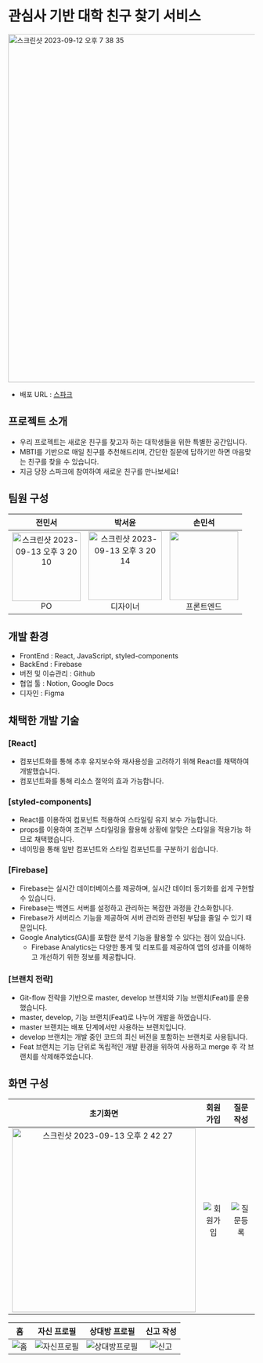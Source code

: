 # 관심사 기반 대학 친구 찾기 서비스
<img width="710" alt="스크린샷 2023-09-12 오후 7 38 35" src="https://github.com/SonMinSeock/spark_v2/assets/44064257/9ca94662-7713-4285-9680-4e4f3eddb1d5">

- 배포 URL : [스파크](https://spark-v2-d78f1.web.app)

## 프로젝트 소개
- 우리 프로젝트는 새로운 친구를 찾고자 하는 대학생들을 위한 특별한 공간입니다.
- MBTI를 기반으로 매일 친구를 추천해드리며, 간단한 질문에 답하기만 하면 마음맞는 친구를 찾을 수 있습니다.
- 지금 당장 스파크에 참여하여 새로운 친구를 만나보세요!

## 팀원 구성

| **전민서** | **박서윤** | **손민석** |
| :------: |  :------: | :------: |
|<img width="140" height="140" alt="스크린샷 2023-09-13 오후 3 20 10" src="https://github.com/SonMinSeock/spark_v2/assets/44064257/9e6476fb-a5b0-4bfe-bea9-8c9219218f68"><br/>PO|<img width="150" height="140" alt="스크린샷 2023-09-13 오후 3 20 14" src="https://github.com/SonMinSeock/spark_v2/assets/44064257/3802e669-be87-4a0f-ad67-19fb8f61c367"><br/>디자이너|<img width="140" height="140" src="https://avatars.githubusercontent.com/u/44064257?s=400&u=c0f84c43a6aaa80ecc32bf82f47e893e26400fbf&v=4" /><br/>프론트엔드|

## 개발 환경
- FrontEnd : React, JavaScript, styled-components
- BackEnd : Firebase
- 버전 및 이슈관리 : Github
- 협업 툴 : Notion, Google Docs
- 디자인 : Figma

## 채택한 개발 기술
### [React]
  - 컴포넌트화를 통해 추후 유지보수와 재사용성을 고려하기 위해 React를 채택하여 개발했습니다.
  - 컴포넌트화를 통해 리소스 절약의 효과 가능합니다.
### [styled-components]
  - React를 이용하여 컴포넌트 적용하여 스타일링 유지 보수 가능합니다.
  - props를 이용하여 조건부 스타일링을 활용해 상황에 알맞은 스타일을 적용가능 하므로 채택했습니다.
  - 네이밍을 통해 일반 컴포넌트와 스타일 컴포넌트를 구분하기 쉽습니다.
### [Firebase]
  - Firebase는 실시간 데이터베이스를 제공하며, 실시간 데이터 동기화를 쉽게 구현할 수 있습니다.
  - Firebase는 백엔드 서버를 설정하고 관리하는 복잡한 과정을 간소화합니다.
  - Firebase가 서버리스 기능을 제공하여 서버 관리와 관련된 부담을 줄일 수 있기 때문입니다.
  - Google Analytics(GA)를 포함한 분석 기능을 활용할 수 있다는 점이 있습니다.
    - Firebase Analytics는 다양한 통계 및 리포트를 제공하여 앱의 성과를 이해하고 개선하기 위한 정보를 제공합니다.
### [브랜치 전략]
  - Git-flow 전략을 기반으로 master, develop 브랜치와 기능 브랜치(Feat)를 운용했습니다.
  - master, develop, 기능 브랜치(Feat)로 나누어 개발을 하였습니다.
  - master 브랜치는 배포 단계에서만 사용하는 브랜치입니다.
  - develop 브랜치는 개발 중인 코드의 최신 버전을 포함하는 브랜치로 사용됩니다.
  - Feat 브랜치는 기능 단위로 독립적인 개발 환경을 위하여 사용하고 merge 후 각 브랜치를 삭제해주었습니다.

## 화면 구성
| **초기화면** | **회원가입** | **질문작성** |
| :------: |  :------: | :------: |
| <img width="375" alt="스크린샷 2023-09-13 오후 2 42 27" src="https://github.com/SonMinSeock/spark_v2/assets/44064257/dd9516bb-f78f-45fa-bf69-0646f9b2c209"> |![회원가입](https://github.com/SonMinSeock/spark_v2/assets/44064257/01b07230-2289-4d95-9440-710abe4b758a)|![질문등록](https://github.com/SonMinSeock/spark_v2/assets/44064257/783c16fc-278e-42b3-ab71-e0de1c29f923)|

| **홈** | **자신 프로필** | **상대방 프로필** | **신고 작성** |
| :------: | :------: | :------: | :------: |
|![홈](https://github.com/SonMinSeock/spark_v2/assets/44064257/4b41240a-712d-4aac-91fe-78be113baba3)|![자신프로필](https://github.com/SonMinSeock/spark_v2/assets/44064257/b2a5cc62-eff3-4fa1-82dc-8b70e5d72607)|![상대방프로필](https://github.com/SonMinSeock/spark_v2/assets/44064257/d6189b9d-0fe5-47fc-b405-8b537b5ad03b)|![신고](https://github.com/SonMinSeock/spark_v2/assets/44064257/137157c9-bd58-4f0a-92e9-fae6f29a1e81)|
